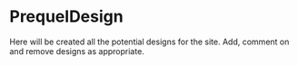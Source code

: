 # PrequelDesign
Here will be created all the potential designs for the site. Add, comment on and remove designs as appropriate.
